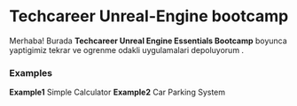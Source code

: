 # Techcareer Unreal-Engine bootcamp

Merhaba! Burada **Techcareer Unreal Engine Essentials Bootcamp** boyunca yaptigimiz tekrar ve ogrenme odakli uygulamalari depoluyorum . 

### Examples

 **Example1** Simple Calculator
 **Example2** Car Parking System

